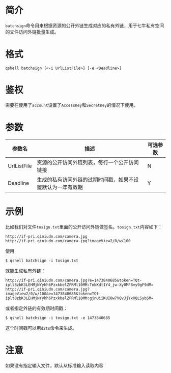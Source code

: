 # 简介

`batchsign`命令用来根据资源的公开外链生成对应的私有外链，用于七牛私有空间的文件访问外链批量生成。

# 格式

```
qshell batchsign [<-i UrlListFile>] [-e <Deadline>]
```

# 鉴权

需要在使用了`account`设置了`AccessKey`和`SecretKey`的情况下使用。

# 参数

|参数名|描述|可选参数|
|---------|-----------|---|
|UrlListFile|资源的公开访问外链列表，每行一个公开访问链接|N|
|Deadline|生成的私有访问外链的过期时间戳，如果不设置默认为一年有效期|Y|

# 示例

比如我们对文件`tosign.txt`里面的公开访问外链做签名。`tosign.txt`内容如下：

```
http://if-pri.qiniudn.com/camera.jpg
http://if-pri.qiniudn.com/camera.jpg?imageView2/0/w/100
```

使用

```
$ qshell batchsign -i tosign.txt
```

就能生成私有外链：

```
http://if-pri.qiniudn.com/camera.jpg?e=1473840685&token=TQt-iplt8zbK3LEHMjNYyhh6PzxkbelZFRMl10MM:TnNXdt1Y4_jw-Xy0MF8vy9gF9dM=
http://if-pri.qiniudn.com/camera.jpg?imageView2/0/w/100&e=1473840685&token=TQt-iplt8zbK3LEHMjNYyhh6PzxkbelZFRMl10MM:gjnUiiKUIOw7VQvJjYxXQLSybSM=
```

或者指定外链的有效期时间戳：

```
$ qshell batchsign -i tosign.txt -e 1473840685
```

这个时间戳可以用`d2ts`命令来生成。

# 注意
如果没有指定输入文件，默认从标准输入读取内容
